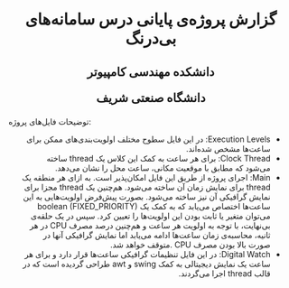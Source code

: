 <h1 align="center">
گزارش پروژه‌ی پایانی درس سامانه‌های بی‌درنگ
</h1>
<h2 align="center">
  دانشكده مهندسی کامپيوتر
  
  دانشگاه صنعتی شریف      
</h2>

توضیحات فایل‌های پروژه:
<ul dir='rtl'>
  <li>Execution Levels: در این فایل سطوح مختلف اولویت‌بندی‌های ممکن برای ساعت‌ها مشخص شده‌اند.</li>
  <li>Clock Thread: برای هر ساعت به کمک این کلاس یک thread ساخته می‌شود که مطابق با موقعیت مکانی، ساعت محل را نشان می‌دهد.</li>
  <li>Main: اجرای پروژه از طریق این فایل امکان‌پذیر است. به ازای هر منطقه یک thread برای نمایش زمان آن ساخته می‌شود. هم‌چنین یک thread مجزا برای نمایش گرافیکی آن نیز ساخته می‌شود. بصورت پیش‌فرض اولویت‌هایی به این ساعت‌ها اختصاص می‌یابد که به کمک یک boolean (FIXED_PRIORITY) می‌توان متغیر یا ثابت بودن این اولویت‌ها را تعیین کرد. سپس در یک حلقه‌ی بی‌نهایت، با توجه به اولویت هر ساعت و هم‌چنین درصد مصرف CPU در هر ثانیه، محاسبه‌ی زمان  ساعت‌ها ادامه می‌یابد اما نمایش گرافیکی آنها در صورت بالا بودن مصرف CPU .متوقف خواهد شد. </li>
  <li>Digital Watch: در این فایل تنظیمات گرافیکی ساعت‌ها قرار دارد و برای هر ساعت یک نمایش دیجیتالی به کمک swing و awt طراحی گردیده است که در قالب thread اجرا می‌گردند.</li>
